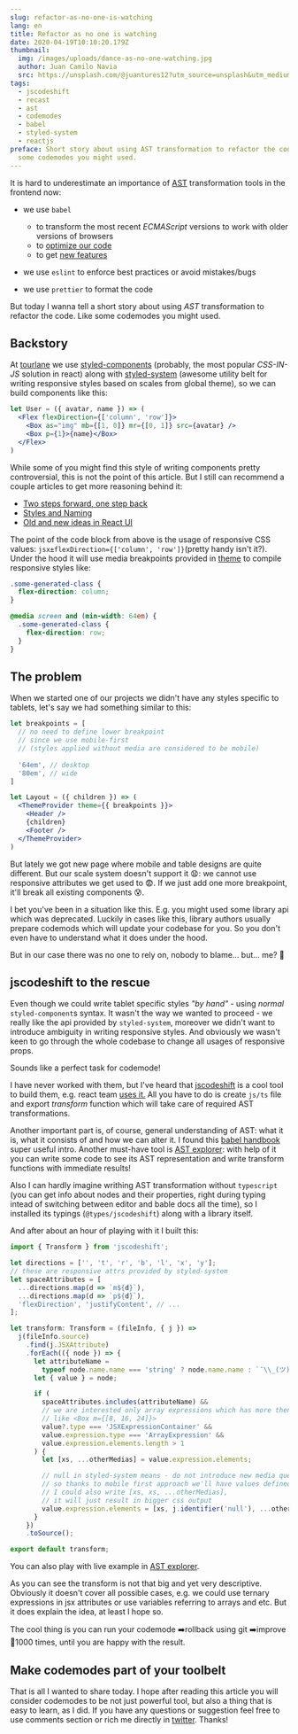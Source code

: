 ```yaml
---
slug: refactor-as-no-one-is-watching
lang: en
title: Refactor as no one is watching
date: 2020-04-19T10:10:20.179Z
thumbnail:
  img: /images/uploads/dance-as-no-one-watching.jpg
  author: Juan Camilo Navia
  src: https://unsplash.com/@juantures12?utm_source=unsplash&utm_medium=referral&utm_content=creditCopyText
tags:
  - jscodeshift
  - recast
  - ast
  - codemodes
  - babel
  - styled-system
  - reactjs
preface: Short story about using AST transformation to refactor the code. Like
  some codemodes you might used.
---
```

It is hard to underestimate an importance  of [AST](https://en.wikipedia.org/wiki/Abstract_syntax_tree) transformation tools in the frontend now:

* we use `babel`

  * to transform the most recent *ECMAScript* versions to work with older versions of browsers
  * to [optimize our code](https://github.com/jamiebuilds/babel-react-optimize)
  * to get [new features](https://emotion.sh/docs/css-prop)
* we use `eslint` to enforce best practices or avoid mistakes/bugs
* we use `prettier` to format the code

But today I wanna tell a short story about using *AST* transformation to refactor the code. Like some codemodes you might used.

## Backstory

At [tourlane](https://www.tourlane.de/) we use [styled-components](https://styled-components.com/) (probably, the most popular *CSS-IN-JS* solution in react) along with [styled-system](https://styled-system.com/) (awesome utility belt for writing responsive styles based on scales from global theme), so we can build components like this:

```jsx
let User = ({ avatar, name }) => (
  <Flex flexDirection={['column', 'row']}>
    <Box as="img" mb={[1, 0]} mr={[0, 1]} src={avatar} />
    <Box p={1}>{name}</Box>
  </Flex>
)
```

While some of you might find this style of writing components pretty controversial, this is not the point of this article. But I still can recommend a couple articles to [](https://jxnblk.com/blog/two-steps-forward/)get more reasoning behind it:

* [Two steps forward, one step back](https://jxnblk.com/blog/two-steps-forward/)
* [Styles and Naming](<* [https://www.christopherbiscardi.com/post/styles-and-naming](https://www.christopherbiscardi.com/post/styles-and-naming/)/>)
* [Old and new ideas in React UI](https://react-ui.dev/core-concepts/ideas)

The point of the code block from above is the usage of responsive CSS values: `jsx±flexDirection={['column', 'row']}`(pretty handy isn't it?). Under the hood it will use media breakpoints provided in [theme](https://styled-system.com/theme-specification) to compile responsive styles like:

```css
.some-generated-class {
  flex-direction: column;
}

@media screen and (min-width: 64em) {
  .some-generated-class {
    flex-direction: row;
  }
}
```

## The problem

When we started one of our projects we didn't have any styles specific to tablets, let's say we had something similar to this:

```jsx
let breakpoints = [
  // no need to define lower breakpoint
  // since we use mobile-first
  // (styles applied without media are considered to be mobile)
  
  '64em', // desktop
  '80em', // wide
]

let Layout = ({ children }) => (
  <ThemeProvider theme={{ breakpoints }}>
    <Header />
    {children}
    <Footer />
  </ThemeProvider>
)
```

But lately we got new page where mobile and table designs are quite different. But our scale system doesn't support it 😧: we cannot use responsive attributes we get used to 😨. If we just add one more breakpoint, it'll break all existing components 😰.

I bet you've been in a situation like this. E.g. you might used some library api which was deprecated. Luckily in cases like this, library authors usually prepare codemods which will update your codebase for you. So you don't even have to understand what it does under the hood.

But in our case there was no one to rely on, nobody to blame... but... me? 🥺

## jscodeshift to the rescue

Even though we could write tablet specific styles *"by hand"* - using *normal* `styled-component`s syntax. It wasn't the way we wanted to proceed - we really like the api provided by `styled-system`, moreover we didn't want to introduce  ambiguity in writing responsive styles. And obviously we wasn't keen to go through the whole codebase to change all usages of responsive props.

Sounds like a perfect task for codemode!

I have never worked with them, but I've heard that [jscodeshift](https://github.com/facebook/jscodeshift) is a cool tool to build them, e.g. react team [uses it.](https://github.com/reactjs/react-codemod) All you have to do is create `js/ts` file and export *transform* function which will take care of required AST transformations.

Another important part is, of course, general understanding of AST: what it is, what it consists of and how we can alter it. I found this [babel handbook](https://github.com/jamiebuilds/babel-handbook) super useful intro. Another must-have tool is [AST explorer](https://astexplorer.net/): with help of it you can write some code to see its AST representation and write transform functions with immediate results!

Also I can hardly imagine writhing AST transformation without `typescript` (you can get info about nodes and their properties, right during typing intead of switching between editor and bable docs all the time), so I installed its typings (`@types/jscodeshift`) along with a library itself.

And after about an hour of playing with it I built this:

```typescript
import { Transform } from 'jscodeshift';

let directions = ['', 't', 'r', 'b', 'l', 'x', 'y'];
// these are responsive attrs provided by styled-system
let spaceAttributes = [
  ...directions.map(d => `m${d}`),
  ...directions.map(d => `p${d}`),
  'flexDirection', 'justifyContent', // ...
];

let transform: Transform = (fileInfo, { j }) =>
  j(fileInfo.source)
    .find(j.JSXAttribute)
    .forEach(({ node }) => {
      let attributeName =
        typeof node.name.name === 'string' ? node.name.name : `¯\\_(ツ)_/¯`;
      let { value } = node;

      if (
        spaceAttributes.includes(attributeName) &&
        // we are interested only array expressions which has more then 1 value
        // like <Box m={[8, 16, 24]}>
        value?.type === 'JSXExpressionContainer' &&
        value.expression.type === 'ArrayExpression' &&
        value.expression.elements.length > 1
      ) {
        let [xs, ...otherMedias] = value.expression.elements;

        // null in styled-system means - do not introduce new media query,
        // so thanks to mobile first approach we'll have values defined in xs.
        // I could also write [xs, xs, ...otherMedias],
        // it will just result in bigger css output
        value.expression.elements = [xs, j.identifier('null'), ...otherMedias];
      }
    })
    .toSource();

export default transform;
```

You can also play with live example in [AST explorer](https://astexplorer.net/#/gist/d76e9a0c6e5f0cea12c039bc1b3f0d4c/4a5c9afcfda6967a4d0205ba8093e2b0c363ac4c).

As you can see the transform is not that big and yet very descriptive. Obviously it doesn't cover all possible cases, e.g. we could use ternary expressions in jsx attributes or use variables referring to arrays and etc. But it does explain the idea, at least I hope so.

The cool thing is you can run your codemode ➡️rollback using git ➡️improve 🔁1000 times, until you are happy with the result.

## Make codemodes part of your toolbelt

That is all I wanted to share today. I hope after reading this article you will consider codemodes to be not just powerful tool, but also a thing that is easy to learn, as I did. If you have any questions or suggestion feel free to use comments section or rich me directly in [twitter](https://twitter.com/kitos_kirsanov). Thanks!